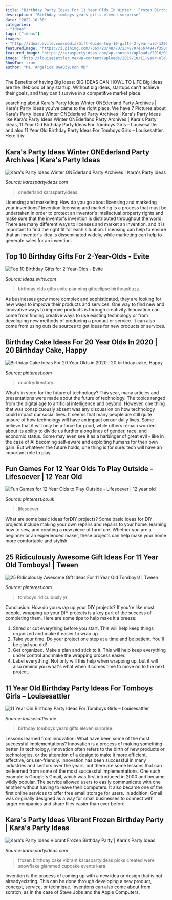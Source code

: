 ```yaml
---
title: "Birthday Party Ideas For 11 Year Olds In Winter : Frozen Birthday Cake Vibrant Karaspartyideas Picks Created Were Snowflake Glammed Cupcake Events Kara"
description: "Birthday tomboys years gifts eleven surprise"
date: "2022-10-30"
categories:
- "ideas"
tags: ["ideas"]
images:
- "http://ideas.evite.com/media/Gift-Guide-top-10-gifts-2-year-old-1200.jpg"
featuredImage: "https://i.pinimg.com/736x/23/48/70/2348707e5b74947f3500df8001f9776b.jpg"
featured_image: "https://karaspartyideas.com/wp-content/uploads/2016/03/Winter-ONEderland-Birthday-Party-via-Karas-Party-Ideas-KarasPartyIdeas.com33.jpg"
image: "http://louisesattler.me/wp-content/uploads/2019/10/11-year-old-birthday-party-ideas-for-girls-of-par.jpg"
ShowToc: true
author: "Ms. Angelica O&#039;Kon MD"
---
```



The Benefits of having Big Ideas:
BIG IDEAS CAN HOWL TO LIFE
Big ideas are the lifeblood of any startup. Without big ideas, startups can't achieve their goals, and they can't survive in a competitive market place.

	

		
searching about Kara&#039;s Party Ideas Winter ONEderland Party Archives | Kara&#039;s Party Ideas you've came to the right place. We have 7 Pictures about Kara&#039;s Party Ideas Winter ONEderland Party Archives | Kara&#039;s Party Ideas like Kara&#039;s Party Ideas Winter ONEderland Party Archives | Kara&#039;s Party Ideas, 11 Year Old Birthday Party Ideas For Tomboys Girls – Louisesattler and also 11 Year Old Birthday Party Ideas For Tomboys Girls – Louisesattler. Here it is:
		
    
## Kara&#039;s Party Ideas Winter ONEderland Party Archives | Kara&#039;s Party Ideas

<img loading=lazy src="https://karaspartyideas.com/wp-content/uploads/2016/03/Winter-ONEderland-Birthday-Party-via-Karas-Party-Ideas-KarasPartyIdeas.com33.jpg" onerror="this.onerror=null;this.src='https://tse2.mm.bing.net/th?id=OIP.hLbh4sgZBmmr0pNRglLO8QHaDq&amp;pid=15.1';" alt="Kara&#039;s Party Ideas Winter ONEderland Party Archives | Kara&#039;s Party Ideas">

_Source: karaspartyideas.com_

>onederland karaspartyideas. 

	

Licensing and marketing: How do you go about licensing and marketing your inventions?
Invention licensing and marketing is a process that must be undertaken in order to protect an inventor's intellectual property rights and make sure that the inventor's invention is distributed throughout the world. There are many different ways to licenses and market an invention, and it is important to find the right fit for each situation. Licensing can help to ensure that an inventor's idea is disseminated widely, while marketing can help to generate sales for an invention.

    
## Top 10 Birthday Gifts For 2-Year-Olds - Evite

<img loading=lazy src="http://ideas.evite.com/media/Gift-Guide-top-10-gifts-2-year-old-1200.jpg" onerror="this.onerror=null;this.src='https://tse1.mm.bing.net/th?id=OIP.qRi5AT5agEvAkkiEIJGlagHaDe&amp;pid=15.1';" alt="Top 10 Birthday Gifts for 2-Year-Olds - Evite">

_Source: ideas.evite.com_

>birthday olds gifts evite planning gifteclipse birthdaybuzz. 

	

As businesses grow more complex and sophisticated, they are looking for new ways to improve their products and services. One way to find new and innovative ways to improve products is through creativity. Innovation can come from finding creative ways to use existing technology or from developing new methods of producing a product or service. It can also come from using outside sources to get ideas for new products or services.

    
## Birthday Cake Ideas For 20 Year Olds In 2020 | 20 Birthday Cake, Happy

<img loading=lazy src="https://i.pinimg.com/736x/23/48/70/2348707e5b74947f3500df8001f9776b.jpg" onerror="this.onerror=null;this.src='https://tse4.mm.bing.net/th?id=OIP.ILxJLURRen0Qh0oRbLmT0AHaJ3&amp;pid=15.1';" alt="Birthday Cake Ideas For 20 Year Olds in 2020 | 20 birthday cake, Happy">

_Source: pinterest.com_

>countrydirectory. 

	

What’s in store for the future of technology?
This year, many articles and presentations were made about the future of technology. The topics ranged from the digital age to artificial intelligence and beyond. However, one thing that was conspicuously absent was any discussion on how technology could impact our social lives. 
It seems that many people are still quite unsure of how technology will have an impact on our daily lives. Some believe that it will only be a force for good, while others remain worried about its ability to divide us further along lines of gender, race, and economic status. Some may even see it as a harbinger of great evil - like in the case of AI becoming self-aware and exploiting humans for their own gain. But whatever the future holds, one thing is for sure: tech will have an important role to play.

    
## Fun Games For 12 Year Olds To Play Outside - Lifesoever | 12 Year Old

<img loading=lazy src="https://i.pinimg.com/736x/fa/4c/fb/fa4cfb526c8ef87f7f4d70fe36d678fb.jpg" onerror="this.onerror=null;this.src='https://tse2.mm.bing.net/th?id=OIP.fSYLG4BeGbwFQLQO9luBhwHaLG&amp;pid=15.1';" alt="Fun Games for 12 Year Olds to Play Outside - Lifesoever | 12 year old">

_Source: pinterest.co.uk_

>lifesoever. 

	

What are some basic ideas forDIY projects?
Some basic ideas for DIY projects include making your own repairs and repairs to your home, learning how to sew, and creating a new piece of furniture. Whether you are a beginner or an experienced maker, these projects can help make your home more comfortable and stylish.

    
## 25 Ridiculously Awesome Gift Ideas For 11 Year Old Tomboys! | Tween

<img loading=lazy src="https://i.pinimg.com/736x/67/cf/2d/67cf2d154601882af561bd9f2f7cf125.jpg" onerror="this.onerror=null;this.src='https://tse2.mm.bing.net/th?id=OIP.ZIumwH_p4uXJtvF75KKGRwHaHa&amp;pid=15.1';" alt="25 Ridiculously Awesome Gift Ideas For 11 Year Old Tomboys! | Tween">

_Source: pinterest.com_

>tomboys ridiculously yr. 

	

Conclusion: How do you wrap up your DIY projects?
If you're like most people, wrapping up your DIY projects is a key part of the success of completing them. Here are some tips to help make it a breeze:
1) Shred or cut everything before you start. This will help keep things organized and make it easier to wrap up.
2) Take your time. Do your project one step at a time and be patient. You'll be glad you did!
3) Get organized. Make a plan and stick to it. This will help keep everything under control and make the wrapping process easier.
4) Label everything! Not only will this help when wrapping up, but it will also remind you what's what when it comes time to move on to the next project.

    
## 11 Year Old Birthday Party Ideas For Tomboys Girls – Louisesattler

<img loading=lazy src="http://louisesattler.me/wp-content/uploads/2019/10/11-year-old-birthday-party-ideas-for-girls-of-par.jpg" onerror="this.onerror=null;this.src='https://tse2.mm.bing.net/th?id=OIP.7eqruPxKbUMsSKISsiaKZgHaJ6&amp;pid=15.1';" alt="11 Year Old Birthday Party Ideas For Tomboys Girls – Louisesattler">

_Source: louisesattler.me_

>birthday tomboys years gifts eleven surprise. 

	

Lessons learned from innovation: What have been some of the most successful implementations?
Innovation is a process of making something better. In technology, innovation often refers to the birth of new products or technologies, or the alteration of a design to make it more efficient, effective, or user-friendly. Innovation has been successful in many industries and sectors over the years, but there are some lessons that can be learned from some of the most successful implementations.
One such example is Google's Gmail, which was first introduced in 2000 and became wildly popular. The service allowed users to easily communicate with one another without having to leave their computers. It also became one of the first online services to offer free email storage for users. In addition, Gmail was originally designed as a way for small businesses to connect with larger companies and share files easier than ever before.

    
## Kara&#039;s Party Ideas Vibrant Frozen Birthday Party | Kara&#039;s Party Ideas

<img loading=lazy src="https://karaspartyideas.com/wp-content/uploads/2016/01/Frozen-Birthday-Party-via-Karas-Party-Ideas-KarasPartyIdeas.com20.jpeg" onerror="this.onerror=null;this.src='https://tse2.mm.bing.net/th?id=OIP.BeNqSpym3cO_7WcpM5Na4QHaLH&amp;pid=15.1';" alt="Kara&#039;s Party Ideas Vibrant Frozen Birthday Party | Kara&#039;s Party Ideas">

_Source: karaspartyideas.com_

>frozen birthday cake vibrant karaspartyideas picks created were snowflake glammed cupcake events kara. 

	

Invention is the process of coming up with a new idea or design that is not alreadyexisting. This can be done through developing a new product, concept, service, or technique. Inventions can also come about from scratch, as in the case of Steve Jobs and the Apple Computers.

